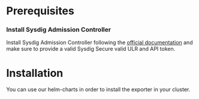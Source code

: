 # Prerequisites

### Install Sysdig Admission Controller
Install Sysdig Admission Controller following the [official documentation](https://docs.sysdig.com/en/docs/installation/admission-controller-installation/) and make sure to provide a valid Sysdig Secure valid ULR and API token.
# Installation

You can use our helm-charts in order to install the exporter in your cluster.